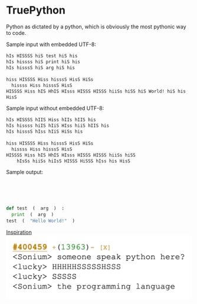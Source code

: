 # TruePython
Python as dictated by a python, which is obviously the most pythonic way to code.

Sample input with embedded UTF-8:
```
hIs HISSSS hiS test hiS his
hIs hissss hiS print hiS his
hIs hisssS hiS arg hiS his

hiss HISSSS Hiss hisssS HisS HiSs
  hissss Hiss hisssS HisS
HISSSS Hiss hIS HhIS HIsss HISSS HISSS hiiSs hiSS hiS World! hiS his HisS
```

Sample input without embedded UTF-8:
```
hIs HISSSS hIIS Hiss hIIs hIIS his
hIs hissss hiIS hIiS HIss hiiS hIIS his
hIs hisssS hIss hIiS HiSs his

hiss HISSSS Hiss hisssS HisS HiSs
  hissss Hiss hisssS HisS
HISSSS Hiss hIS HhIS HIsss HISSS HISSS hiiSs hiSS
    hIsSs hiiSs hiIsS HISSS HiSSS hIss his HisS
```

Sample output:
```py




def test  (  arg  )  :
  print  (  arg  )
test  (  "Hello World!"  )
```

[Inspiration](https://programmerhumour.tumblr.com/post/641235752889548800/imagine-if-python-was-this-simple)
![alt text](inspiration.png "Logo Title Text 1")
